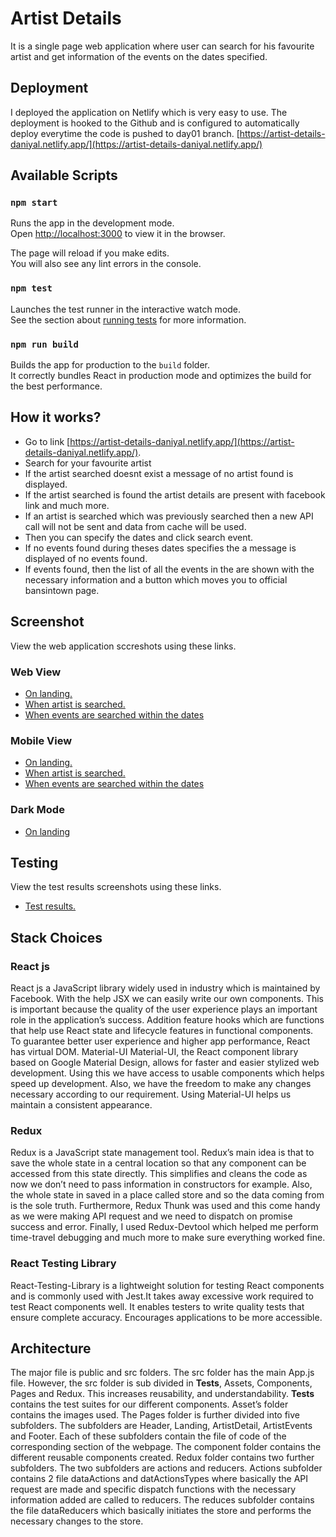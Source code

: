 # Artist Details
It is a single page web application where user can search for his favourite artist and get information of the events on the dates specified.


## Deployment
I deployed the application on Netlify which is very easy to use. The deployment is hooked to the Github and is configured to automatically deploy everytime the code is pushed to day01 branch.
[https://artist-details-daniyal.netlify.app/](https://artist-details-daniyal.netlify.app/)

## Available Scripts

### `npm start`

Runs the app in the development mode.<br>
Open [http://localhost:3000](http://localhost:3000) to view it in the browser.

The page will reload if you make edits.<br>
You will also see any lint errors in the console.

### `npm test`

Launches the test runner in the interactive watch mode.<br>
See the section about [running tests](#running-tests) for more information.

### `npm run build`

Builds the app for production to the `build` folder.<br>
It correctly bundles React in production mode and optimizes the build for the best performance. 


## How it works?
- Go to link [https://artist-details-daniyal.netlify.app/](https://artist-details-daniyal.netlify.app/).
- Search for your favourite artist
- If the artist searched doesnt exist a message of no artist found is displayed.
- If the artist searched is found the artist details are present with facebook link and much more.
- If an artist is searched which was previously searched then a new API call will not be sent and data from cache will be used.
- Then you can specify the dates and click search event.
- If no events found during theses dates specifies the a message is displayed of no events found.
- If events found, then the list of all the events in the are shown with the necessary information and a button which moves you to official bansintown page.


## Screenshot
View the web application sccreshots using these links.

 ### Web View
- [On landing.](https://drive.google.com/file/d/1CDw9AMGfDNVTbBRVM-Xo6S2S4HGg_lEr/view?usp=sharing)
- [When artist is searched.](https://drive.google.com/file/d/1Je93w6e8fHd5edO_y6gkaqcKrrpwRu2w/view?usp=sharing)
- [When events are searched within the dates](https://drive.google.com/file/d/1bIMevKI7aD6QilEqcw9voSTr0T0oQ8k2/view?usp=sharing)

### Mobile View
- [On landing.](https://drive.google.com/file/d/1WjFxx4ng2vc_N1q0N801ot0cEI6GBOt7/view?usp=sharing)
- [When artist is searched.](https://drive.google.com/file/d/10sqPaj2c5U4NcYzz30MK4SgqfXLAXgfy/view?usp=sharing)
- [When events are searched within the dates](https://drive.google.com/file/d/1Qhqye284TWmPBoEa6GwDMAfq9Dsp_sJW/view?usp=sharing)

### Dark Mode
- [On landing](https://drive.google.com/file/d/1n8c321JRzcvUsE_M2QBfgloR0smUISVm/view?usp=sharing)


## Testing
View the test results screenshots using these links.
- [Test results.](https://drive.google.com/file/d/1WX3H8GQDtUo4uHrmYuhH04ZLnRpTQoss/view?usp=sharing)
 
## Stack Choices

### React js
React js a JavaScript library widely used in industry which is maintained by Facebook. With the help JSX we can easily write our own components. This is important because the quality of the user experience plays an important role in the application’s success. Addition feature hooks which are functions that help use React state and lifecycle features in functional components. To guarantee better user experience and higher app performance, React has virtual DOM.
Material-UI
Material-UI, the React component library based on Google Material Design, allows for faster and easier stylized web development. Using this we have access to usable components which helps speed up development. Also, we have the freedom to make any changes necessary according to our requirement. Using Material-UI helps us maintain a consistent appearance.

### Redux
Redux is a JavaScript state management tool. Redux’s main idea is that to save the whole state in a central location so that any component can be accessed from this state directly. This simplifies and cleans the code as now we don’t need to pass information in constructors for example. Also, the whole state in saved in a place called store and so the data coming from is the sole truth. Furthermore, Redux Thunk was used and this come handy as we were making API request and we need to dispatch on promise success and error. Finally, I used Redux-Devtool which helped me perform time-travel debugging and much more to make sure everything worked fine.

### React Testing Library
React-Testing-Library is a lightweight solution for testing React components and is commonly used with Jest.It takes away excessive work required to test React components well. It enables testers to write quality tests that ensure complete accuracy. Encourages applications to be more accessible.

## Architecture
The major file is public and src folders. The src folder has the main App.js file. However, the src folder is sub divided in __Tests__, Assets, Components, Pages and Redux. This increases reusability, and understandability. __Tests__ contains the test suites for our different components. Asset’s folder contains the images used. The Pages folder is further divided into five subfolders. The subfolders are Header, Landing, ArtistDetail, ArtistEvents and Footer. Each of these subfolders contain the file of code of the corresponding section of the webpage. The component folder contains the different reusable components created. Redux folder contains two further subfolders. The two subfolders are actions and reducers. Actions subfolder contains 2 file dataActions and datActionsTypes where basically the API request are made and specific dispatch functions with the necessary information added are called to reducers. The reduces subfolder contains the file dataReducers which basically initiates the store and performs the necessary changes to the store. 

